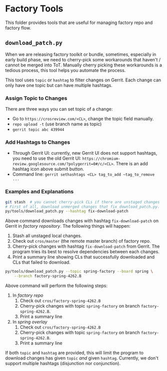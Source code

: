 # Factory Tools
This folder provides tools that are useful for managing factory repo and factory
flow.

## `download_patch.py`
When we are releasing factory toolkit or bundle, sometimes, especially in early
build phase, we need to cherry-pick some workarounds that haven't / cannot be
merged into ToT.  Manually cherry picking these workarounds is a tedious
process, this tool helps you automate the process.

This tool uses `topic` or `hashtag` to filter changes on Gerrit.  Each change
can only have one topic but can have multiple hashtags.

### Assign Topic to Changes
There are three ways you can set topic of a change:
* Go to `https://crosreview.com/<CL>`, change the topic field manually.
* `repo upload -t`  (use branch name as topic)
* `gerrit topic abc 439944`


### Add Hashtags to Changes
* Through Gerrit UI: currently, new Gerrit UI does not support hashtags, you
  need to use the old Gerrit UI:
  `https://chromium-review.googlesource.com/?polygerrit=0#/c/<CL>`.
  There is an add hashtag icon above submit button.
* Command line: `gerrit sethashtags <CL> tag_to_add ~tag_to_remove ...`

### Examples and Explanations
```bash
git stash  # you cannot cherry-pick CLs if there are unstaged changes
# First of all, download unmerged changes that fix download_patch.py.
py/tools/download_patch.py --hashtag fix-download-patch
```
Above command downloads changes with hashtag `fix-download-patch` on Gerrit in
*factory repository*.  The following things will happen:

1. Stash all unstaged local changes.
2. Check out `cros/master` (the remote master branch) of factory repo.
3. Cherry-pick changes with hashtag `fix-download-patch` from Gerrit.  The
   program tries its best to resolve dependencies between each changes.
4. Print a summary line showing CLs that successfully downloaded and CLs that
   failed to download.

```bash
py/tools/download_patch.py --topic spring-factory --board spring \
    --branch factory-spring-4262.B
```
Above command will perform the following steps:

1. In *factory repo*
    1. Check out `cros/factory-spring-4262.B`
    2. Cherry-pick changes with topic `spring-factory` on branch
       `factory-spring-4262.B`.
    3. Print a summary line
2. In *spring overlay*
    1. Check out `cros/factory-spring-4262.B`
    2. Cherry-pick changes with topic `spring-factory` on branch
       `factory-spring-4262.B`.
    3. Print a summary line

If both `topic` and `hashtag` are provided, this will limit the program to
download changes has given `topic` *and* given `hashtag`.  Currently, we don't
support multiple hashtags (disjunction nor conjunction).
